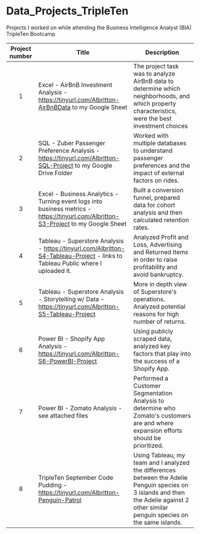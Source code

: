 # Data_Projects_TripleTen
Projects I worked on while attending the Business Intelligence Analyst (BIA) TripleTen Bootcamp

| Project number | Title | Description |
| :-----------: | ----------- |----------- |
| 1 | Excel - AirBnB Investment Analysis - https://tinyurl.com/Albritton-AirBnBData to my Google Sheet | The project task was to analyze AirBnB data to determine which neighborhoods, and which property characteristics, were the best investment choices |
| 2 | SQL - Zuber Passenger Preference Analysis - https://tinyurl.com/Albritton-SQL-Project to my Google Drive Folder | Worked with multiple databases to understand passenger preferences and the impact of external factors on rides. | 
| 3 | Excel - Business Analytics - Turning event logs into business metrics - https://tinyurl.com/Albritton-S3-Project to my Google Sheet | Built a conversion funnel, prepared data for cohort analysis and then calculated retention rates. |
| 4 | Tableau - Superstore Analysis - https://tinyurl.com/Albritton-S4-Tableau-Project - links to Tableau Public where I uploaded it. | Analyzed Profit and Loss, Advertising and Returned Items in order to raise profitability and avoid bankruptcy. |
| 5 | Tableau - Superstore Analysis - Storytelling w/ Data - https://tinyurl.com/Albritton-S5-Tableau-Project | More in depth view of Superstore's operations. Analyzed potential reasons for high number of returns. |
| 6 | Power BI - Shopify App Analysis - https://tinyurl.com/Albritton-S6-PowerBI-Project | Using publicly scraped data, analyzed key factors that play into the success of a Shopify App. |
| 7 | Power BI - Zomato Analysis - see attached files | Performed a Customer Segmentation Analysis to determine who Zomato's customers are and where expansion efforts should be prioritized. |
| 8 | TripleTen September Code Pudding - https://tinyurl.com/Albritton-Penguin-Patrol | Using Tableau, my team and I analyzed the differences between the Adelie Penguin species on 3 islands and then the Adelie against 2 other similar penguin species on the same islands. |
